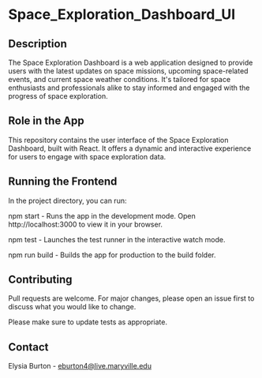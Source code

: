 # Space_Exploration_Dashboard_UI

## Description
The Space Exploration Dashboard is a web application designed to provide users with the latest updates on space missions, upcoming space-related events, and current space weather conditions. It's tailored for space enthusiasts and professionals alike to stay informed and engaged with the progress of space exploration.

## Role in the App
 This repository contains the user interface of the Space Exploration Dashboard, built with React. It offers a dynamic and interactive experience for users to engage with space exploration data.

## Running the Frontend
In the project directory, you can run:

npm start - Runs the app in the development mode. Open http://localhost:3000 to view it in your browser.

npm test - Launches the test runner in the interactive watch mode.

npm run build - Builds the app for production to the build folder.

## Contributing

Pull requests are welcome. For major changes, please open an issue first
to discuss what you would like to change.

Please make sure to update tests as appropriate.

## Contact
Elysia Burton - [eburton4@live.maryville.edu](mailto:eburton4@live.maryville.edu)
